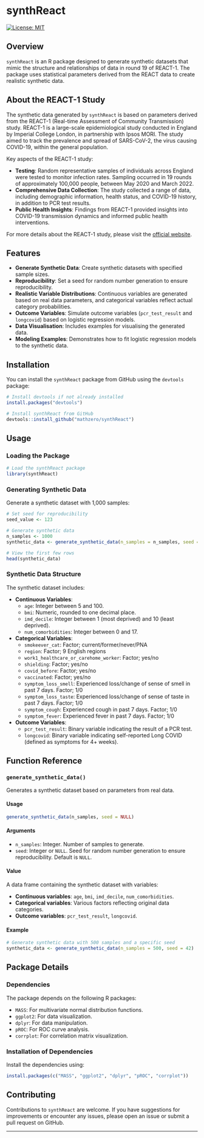 # synthReact

[![License: MIT](https://img.shields.io/badge/License-MIT-blue.svg)](LICENSE)

## Overview

`synthReact` is an R package designed to generate synthetic datasets that mimic the structure and relationships of data in round 19 of REACT-1. The package uses statistical parameters derived from the REACT data to create realistic synthetic data.

## About the REACT-1 Study

The synthetic data generated by `synthReact` is based on parameters derived from the REACT-1 (Real-time Assessment of Community Transmission) study. REACT-1 is a large-scale epidemiological study conducted in England by Imperial College London, in partnership with Ipsos MORI. The study aimed to track the prevalence and spread of SARS-CoV-2, the virus causing COVID-19, within the general population.

Key aspects of the REACT-1 study:

-   **Testing**: Random representative samples of individuals across England were tested to monitor infection rates. Sampling occurred in 19 rounds of approximately 100,000 people, between May 2020 and March 2022.
-   **Comprehensive Data Collection**: The study collected a range of data, including demographic information, health status, and COVID-19 history, in addition to PCR test results.
-   **Public Health Insights**: Findings from REACT-1 provided insights into COVID-19 transmission dynamics and informed public health interventions.

For more details about the REACT-1 study, please visit the [official website](https://www.imperial.ac.uk/medicine/research-and-impact/groups/react-study/studies/the-react-1-programme/).

## Features

-   **Generate Synthetic Data**: Create synthetic datasets with specified sample sizes.
-   **Reproducibility**: Set a seed for random number generation to ensure reproducibility.
-   **Realistic Variable Distributions**: Continuous variables are generated based on real data parameters, and categorical variables reflect actual category probabilities.
-   **Outcome Variables**: Simulate outcome variables (`pcr_test_result` and `longcovid`) based on logistic regression models.
-   **Data Visualisation**: Includes examples for visualising the generated data.
-   **Modeling Examples**: Demonstrates how to fit logistic regression models to the synthetic data.

## Installation

You can install the `synthReact` package from GitHub using the `devtools` package:

``` r
# Install devtools if not already installed
install.packages("devtools")

# Install synthReact from GitHub
devtools::install_github("mathzero/synthReact")
```

## Usage

### Loading the Package

``` r
# Load the synthReact package
library(synthReact)
```

### Generating Synthetic Data

Generate a synthetic dataset with 1,000 samples:

``` r
# Set seed for reproducibility
seed_value <- 123

# Generate synthetic data
n_samples <- 1000
synthetic_data <- generate_synthetic_data(n_samples = n_samples, seed = seed_value)

# View the first few rows
head(synthetic_data)
```

### Synthetic Data Structure

The synthetic dataset includes:

-   **Continuous Variables**:
    -   `age`: Integer between 5 and 100.
    -   `bmi`: Numeric, rounded to one decimal place.
    -   `imd_decile`: Integer between 1 (most deprived) and 10 (least deprived).
    -   `num_comorbidities`: Integer between 0 and 17.
-   **Categorical Variables**:
    -   `smokeever_cat`: Factor; current/former/never/PNA
    -   `region`: Factor; 9 English regions
    -   `work1_healthcare_or_carehome_worker`: Factor; yes/no
    -   `shielding`: Factor; yes/no
     -  `covid_before`: Factor; yes/no
    -   `vaccinated`:  Factor; yes/no
    -   `symptom_loss_smell`: Experienced loss/change of sense of smell in past 7 days. Factor; 1/0
    -   `symptom_loss_taste`: Experienced loss/change of sense of taste in past 7 days. Factor; 1/0
    -   `symptom_cough`: Experienced cough in past 7 days. Factor; 1/0
    -   `symptom_fever`: Experienced fever in past 7 days. Factor; 1/0
-   **Outcome Variables**:
    -   `pcr_test_result`: Binary variable indicating the result of a PCR test.
    -   `longcovid`: Binary variable indicating self-reported Long COVID (defined as symptoms for 4+ weeks).


## Function Reference

### `generate_synthetic_data()`

Generates a synthetic dataset based on parameters from real data.

#### Usage

``` r
generate_synthetic_data(n_samples, seed = NULL)
```

#### Arguments

-   `n_samples`: Integer. Number of samples to generate.
-   `seed`: Integer or `NULL`. Seed for random number generation to ensure reproducibility. Default is `NULL`.

#### Value

A data frame containing the synthetic dataset with variables:

-   **Continuous variables**: `age`, `bmi`, `imd_decile`, `num_comorbidities`.
-   **Categorical variables**: Various factors reflecting original data categories.
-   **Outcome variables**: `pcr_test_result`, `longcovid`.

#### Example

``` r
# Generate synthetic data with 500 samples and a specific seed
synthetic_data <- generate_synthetic_data(n_samples = 500, seed = 42)
```

## Package Details

### Dependencies

The package depends on the following R packages:

-   `MASS`: For multivariate normal distribution functions.
-   `ggplot2`: For data visualization.
-   `dplyr`: For data manipulation.
-   `pROC`: For ROC curve analysis.
-   `corrplot`: For correlation matrix visualization.

### Installation of Dependencies

Install the dependencies using:

``` r
install.packages(c("MASS", "ggplot2", "dplyr", "pROC", "corrplot"))
```

## Contributing

Contributions to `synthReact` are welcome. If you have suggestions for improvements or encounter any issues, please open an issue or submit a pull request on GitHub.

------------------------------------------------------------------------
